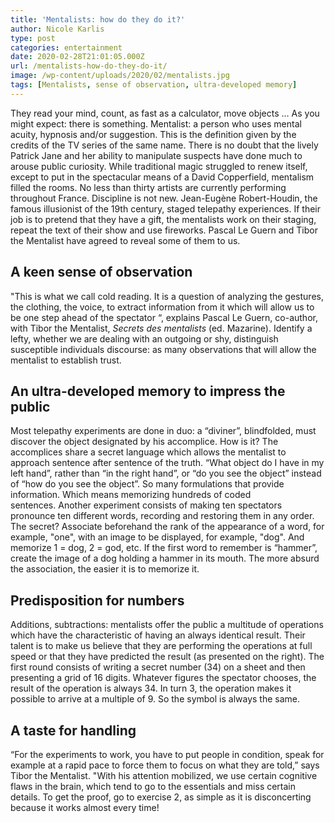 ```yaml
---
title: 'Mentalists: how do they do it?'
author: Nicole Karlis
type: post
categories: entertainment
date: 2020-02-28T21:01:05.000Z
url: /mentalists-how-do-they-do-it/
image: /wp-content/uploads/2020/02/mentalists.jpg
tags: [Mentalists, sense of observation, ultra-developed memory]
---
```


They read your mind, count, as fast as a calculator, move objects … As you might expect: there is something.
Mentalist: a person who uses mental acuity, hypnosis and/or suggestion. This is the definition given by the credits of the TV series of the same name. There is no doubt that the lively Patrick Jane and her ability to manipulate suspects have done much to arouse public curiosity. While traditional magic struggled to renew itself, except to put in the spectacular means of a David Copperfield, mentalism filled the rooms. No less than thirty artists are currently performing throughout France. Discipline is not new. Jean-Eugène Robert-Houdin, the famous illusionist of the 19th century, staged telepathy experiences. If their job is to pretend that they have a gift, the mentalists work on their staging, repeat the text of their show and use fireworks. Pascal Le Guern and Tibor the Mentalist have agreed to reveal some of them to us.

## A keen sense of observation

"This is what we call cold reading. It is a question of analyzing the gestures, the clothing, the voice, to extract information from it which will allow us to be one step ahead of the spectator “, explains Pascal Le Guern, co-author, with Tibor the Mentalist, _Secrets des mentalists_ (ed. Mazarine). Identify a lefty, whether we are dealing with an outgoing or shy, distinguish susceptible individuals discourse: as many observations that will allow the mentalist to establish trust.

## An ultra-developed memory to impress the public

Most telepathy experiments are done in duo: a “diviner”, blindfolded, must discover the object designated by his accomplice. How is it? The accomplices share a secret language which allows the mentalist to approach sentence after sentence of the truth. “What object do I have in my left hand”, rather than “in the right hand”, or “do you see the object” instead of “how do you see the object”. So many formulations that provide information. Which means memorizing hundreds of coded sentences. Another experiment consists of making ten spectators pronounce ten different words, recording and restoring them in any order. The secret? Associate beforehand the rank of the appearance of a word, for example, "one", with an image to be displayed, for example, "dog". And memorize 1 = dog, 2 = god, etc. If the first word to remember is “hammer”, create the image of a dog holding a hammer in its mouth. The more absurd the association, the easier it is to memorize it.

## Predisposition for numbers

Additions, subtractions: mentalists offer the public a multitude of operations which have the characteristic of having an always identical result. Their talent is to make us believe that they are performing the operations at full speed or that they have predicted the result (as presented on the right). The first round consists of writing a secret number (34) on a sheet and then presenting a grid of 16 digits. Whatever figures the spectator chooses, the result of the operation is always 34. In turn 3, the operation makes it possible to arrive at a multiple of 9. So the symbol is always the same.

## A taste for handling

“For the experiments to work, you have to put people in condition, speak for example at a rapid pace to force them to focus on what they are told,” says Tibor the Mentalist. "With his attention mobilized, we use certain cognitive flaws in the brain, which tend to go to the essentials and miss certain details. To get the proof, go to exercise 2, as simple as it is disconcerting because it works almost every time!
